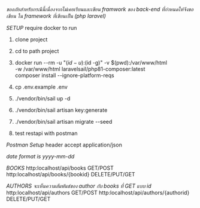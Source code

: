 *ขออภัยสำหรับกรณีนี้เนื่องจากไม่เคยเรียนและเขียน framwork ของ back-end ที่กำหนดให้จึงขอเขียน ใน framework ที่เขียนเป็น (php laravel)*

*SETUP*
require docker to run
1. clone project 
2. cd to path project
3. docker run --rm -u "$(id -u):$(id -g)" -v $(pwd):/var/www/html \
-w /var/www/html laravelsail/php81-composer:latest \
composer install --ignore-platform-reqs
4. cp .env.example .env
5. ./vendor/bin/sail up -d
6. ./vendor/bin/sail artisan key:generate
7. ./vendor/bin/sail artisan migrate --seed

8. test restapi with postman

*Postman Setup*
header 
accept application/json


*date format is yyyy-mm-dd*

*BOOKS*
http:localhost/api/books GET/POST
http:localhost/api/books/{bookid} DELETE/PUT/GET

*AUTHORS*
*จะเห็นความสัมพันธ์ของ author กับ books ที่ GET แบบ id*
http:localhost/api/authors GET/POST
http:localhost/api/authors/{authorid} DELETE/PUT/GET

